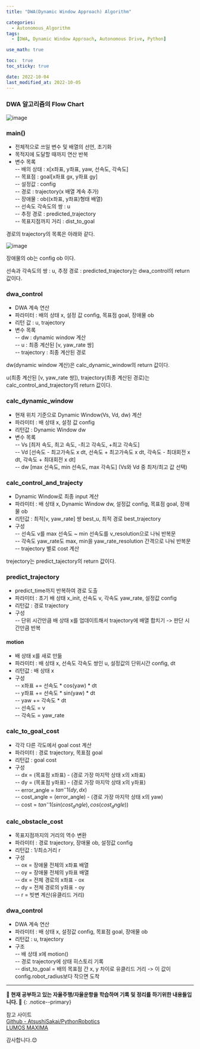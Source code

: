 ```yaml
---
title: "DWA(Dynamic Window Approach) Algorithm"

categories:
  - Autonomous_Algorithm
tags:
  - [DWA, Dynamic Window Approach, Autonomous Drive, Python]

use_math: true

toc:  true
toc_sticky: true

date: 2022-10-04
last_modified_at: 2022-10-05
---
```


### DWA 알고리즘의 Flow Chart  

![image](https://user-images.githubusercontent.com/37467408/193846011-7dd701fb-645a-4aa4-8fb6-91700b54abf6.png)  

### main()  

- 전체적으로 쓰일 변수 및 배열의 선언, 초기화  
- 목적지에 도달할 때까지 연산 반복  
- 변수 목록  
-- 배의 상태 : x[x좌표, y좌표, yaw, 선속도, 각속도]  
-- 목표점 : goal[x좌표 gx, y좌표 gy]  
-- 설정값 : config  
-- 경로 : trajectory(x 배열 계속 추가)  
-- 장애물 : ob((x좌표, y좌표)형태 배열)  
-- 선속도 각속도의 쌍 : u  
-- 추정 경로 : predicted_trajectory  
-- 목표지점까지 거리 : dist_to_goal  

경로의 trajectory의 목록은 아래와 같다.  

![image](https://user-images.githubusercontent.com/37467408/193847349-313c14d4-6e44-4ca2-a641-6c642ea52cde.png)  

장애물의 ob는 config ob 이다.  

선속과 각속도의 쌍 : u, 추정 경로 : predicted_trajectory는 dwa_control의 return 값이다.  

### dwa_control  

- DWA 계속 연산  
- 파라미터 : 배의 상태 x, 설정 값 config, 목표점 goal, 장애물 ob  
- 리턴 값 : u, trajectory  
- 변수 목록  
-- dw : dynamic window 계산  
-- u : 최종 계산된 [v, yaw_rate 쌍]  
-- trajectory : 최종 계산된 경로  

dw(dynamic window 계산)은 calc_dynamic_window의 return 값이다.  

u(최종 계산된 [v, yaw_rate 쌍]), trajectory(최종 계산된 경로)는 calc_control_and_trajectory의 return 값이다.  

### calc_dynamic_window  

- 현재 위치 기준으로 Dynamic Window(Vs, Vd, dw) 계산  
- 파라미터 : 배 상태 x, 설정 값 config  
- 리턴값 : Dynamic Window dw  
- 변수 목록  
-- Vs [최저 속도, 최고 속도, -최고 각속도, +최고 각속도]  
-- Vd [선속도 - 최고가속도 x dt, 선속도 + 최고가속도 x dt, 각속도 - 최대회전 x dt, 각속도 + 최대회전 x dt]  
-- dw [max 선속도, min 선속도, max 각속도] (Vs와 Vd 중 최저/최고 값 선택)  

### calc_control_and_trajecty  

- Dynamic Window로 최종 input 계산  
- 파라미터 : 배 상태 x, Dynamic Window dw, 설정값 config, 목표점 goal, 장애물 ob  
- 리턴값 : 최적[v, yaw_rate] 쌍 best_u, 최적 경로 best_trajectory  
- 구성  
-- 선속도 v를 max 선속도 ~ min 선속도를 v_resolution으로 나눠 반복문  
-- 각속도 yaw_rate도 max, min을 yaw_rate_resolution 간격으로 나눠 반복문  
-- trajectory 별로 cost 계산

trejectory는 predict_tajectory의 return 값이다.  

### predict_trajectory  

- predict_time까지 반복하여 경로 도출  
- 파라미터 : 초기 배 상태 x_init, 선속도 v, 각속도 yaw_rate, 설정값 config  
- 리턴값 : 경로 trajectory  
- 구성  
-- 단위 시간만큼 배 상태 x를 업데이트해서 trajectory에 배열 합치기 -> 판단 시간만큼 반복  

#### motion  

- 배 상태 x를 새로 만듦  
- 파라미터 : 배 상태 x, 선속도 각속도 쌍인 u, 설정값의 단위시간 config, dt  
- 리턴값 : 배 상태 x  
- 구성  
-- x좌표 += 선속도 * cos(yaw) * dt  
-- y좌표 += 선속도 * sin(yaw) * dt  
-- yaw += 각속도 * dt  
-- 선속도 = v  
-- 각속도 = yaw_rate  

### calc_to_goal_cost  
- 각각 다른 각도에서 goal cost 계산  
- 파라미터 : 경로 trajectory, 목표점 goal  
- 리턴값 : goal cost  
- 구성  
-- dx = (목표점 x좌표) - (경로 가장 마지막 상태 x의 x좌표)  
-- dy = (목표점 y좌표) - (경로 가장 마지막 상태 x의 y좌표)  
-- error_angle = $tan^-1(dy,dx)$  
-- cost_angle = (error_angle) - (경로 가장 마지막 상태 x의 yaw)  
-- cost = $tan^-1(sin(cost_angle), cos(cost_angle))$  

### calc_obstacle_cost  
- 목표지점까지의 거리의 역수 변환  
- 파라미터 : 경로 trajectory, 장애물 ob, 설정값 config  
- 리턴값 : 1/최소거리 r  
- 구성  
-- ox = 장애물 전체의 x좌표 배열  
-- oy = 장애물 전체의 y좌표 배열  
-- dx = 전체 경로의 x좌표 - ox  
-- dy = 전체 경로의 y좌표 - oy  
-- r = 빗변 계산(유클리드 거리)  

### dwa_control  
- DWA 계속 연산  
- 파라미터 : 배 상태 x, 설정값 config, 목표점 goal, 장애물 ob  
- 리턴값 : u, trajectory  
- 구조  
-- 배 상태 x에 motion()  
-- 경로 trajectory에 상태 히스토리 기록  
-- dist_to_goal = 배의 목표점 간 x, y 차이로 유클리드 거리 -> 이 값이 config.robot_radius보다 작으면 도착  

---
**🐢 현재 공부하고 있는 자율주행/자율운항을 학습하며 기록 및 정리를 하기위한 내용들입니다. 🐢**
{: .notice--primary}   

참고 사이트   
[Github - AtsushiSakai/PythonRobotics](https://github.com/AtsushiSakai/PythonRobotics/blob/master/PathPlanning/DynamicWindowApproach/dynamic_window_approach.py)  
[LUMOS MAXIMA](https://velog.io/@717lumos/Autonomous-Ship-DWA-Algorithm)

감사합니다.😊